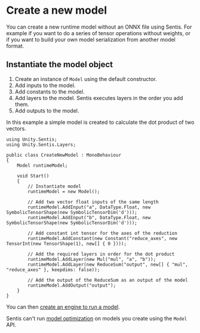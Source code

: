 # Create a new model

You can create a new runtime model without an ONNX file using Sentis. For example if you want to do a series of tensor operations without weights, or if you want to build your own model serialization from another model format.

## Instantiate the model object

1. Create an instance of `Model` using the default constructor.
2. Add inputs to the model.
3. Add constants to the model.
4. Add layers to the model. Sentis executes layers in the order you add them.
5. Add outputs to the model.

In this example a simple model is created to calculate the dot product of two vectors.

```
using Unity.Sentis;
using Unity.Sentis.Layers;

public class CreateNewModel : MonoBehaviour
{
    Model runtimeModel;

    void Start()
    {
        // Instantiate model
        runtimeModel = new Model();

        // Add two vector float inputs of the same length
        runtimeModel.AddInput("a", DataType.Float, new SymbolicTensorShape(new SymbolicTensorDim('d')));
        runtimeModel.AddInput("b", DataType.Float, new SymbolicTensorShape(new SymbolicTensorDim('d')));

        // Add constant int tensor for the axes of the reduction
        runtimeModel.AddConstant(new Constant("reduce_axes", new TensorInt(new TensorShape(1), new[] { 0 })));

        // Add the required layers in order for the dot product
        runtimeModel.AddLayer(new Mul("mul", "a", "b"));
        runtimeModel.AddLayer(new ReduceSum("output", new[] { "mul", "reduce_axes" }, keepdims: false));

        // Add the output of the ReduceSum as an output of the model
        runtimeModel.AddOutput("output");
    }
}
```

You can then [create an engine to run a model](create-an-engine.md).

Sentis can't run [model optimization](models-concept.md#how-sentis-optimizes-a-model) on models you create using the `Model` API.
